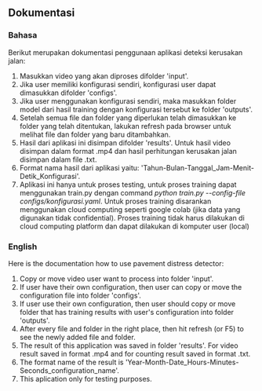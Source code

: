 ## Dokumentasi
### Bahasa
Berikut merupakan dokumentasi penggunaan aplikasi deteksi kerusakan jalan:

1. Masukkan video yang akan diproses difolder 'input'.
2. Jika user memiliki konfigurasi sendiri, konfigurasi user dapat dimasukkan difolder 'configs'.
3. Jika user menggunakan konfigurasi sendiri, maka masukkan folder model dari hasil training dengan konfigurasi tersebut ke folder 'outputs'.
4. Setelah semua file dan folder yang diperlukan telah dimasukkan ke folder yang telah ditentukan, lakukan refresh pada browser untuk melihat file dan folder yang baru ditambahkan.
5. Hasil dari aplikasi ini disimpan difolder 'results'. Untuk hasil video disimpan dalam format .mp4 dan hasil perhitungan kerusakan jalan disimpan dalam file .txt.
6. Format nama hasil dari aplikasi yaitu: 'Tahun-Bulan-Tanggal_Jam-Menit-Detik_Konfigurasi'.
7. Aplikasi ini hanya untuk proses testing, untuk proses training dapat menggunakan train.py dengan command *python train.py --config-file configs/konfigurasi.yaml*. Untuk proses training disarankan menggunakan cloud computing seperti google colab (jika data yang digunakan tidak confidential). Proses training tidak harus dilakukan di cloud computing platform dan dapat dilakukan di komputer user (local)

### English
Here is the documentation how to use pavement distress detector:

1. Copy or move video user want to process into folder 'input'.
2. If user have their own configuration, then user can copy or move the configuration file into folder 'configs'.
3. If user use their own configuration, then user should copy or move folder that has training results with user's configuration into folder 'outputs'.
4. After every file and folder in the right place, then hit refresh (or F5) to see the newly added file and folder.
5. The result of this application was saved in folder 'results'. For video result saved in format .mp4 and for counting result saved in format .txt.
6. The format name of the result is 'Year-Month-Date_Hours-Minutes-Seconds_configuration_name'.
7. This aplication only for testing purposes.
